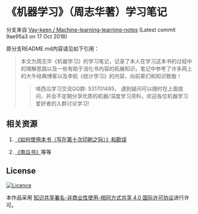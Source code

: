 # 《机器学习》（周志华著）学习笔记

分支来自 [Vay-keen
/
Machine-learning-learning-notes](https://github.com/Vay-keen/Machine-learning-learning-notes)
(Latest commit 9ae95a3 on 17 Oct 2018)

原分支README.md内容请见如下引用：

> 本文为周志华《机器学习》的学习笔记，记录了本人在学习这本书的过程中的理解思路以及一些有助于消化书内容的拓展知识，笔记中参考了许多网上的大牛经典博客以及李航《统计学习》的内容，向前辈们和知识致敬！
>> 啃西瓜学习交流QQ群: 531701485， 遇到疑问可以随时在上面提问，并会不定期分享优质的机器/深度学习资料，欢迎各位机器学习爱好者的入群讨论学习!

## 相关资源

1. [《如何使用本书（写在第十次印刷之际）》和勘误](https://cs.nju.edu.cn/zhouzh/zhouzh.files/publication/MLbook2016.htm#%BF%B1%CE%F3%D0%DE%B6%A9)

2. [《南瓜书》](https://datawhalechina.github.io/pumpkin-book/#/)等等

## License

[![Licence](https://img.shields.io/badge/license-CC%20BY--NC--SA%204.0-lightgrey)](https://creativecommons.org/licenses/by-nc-sa/4.0/)

本作品采用 [知识共享署名-非商业性使用-相同方式共享 4.0 国际许可协议](https://creativecommons.org/licenses/by-nc-sa/4.0/)进行许可。

